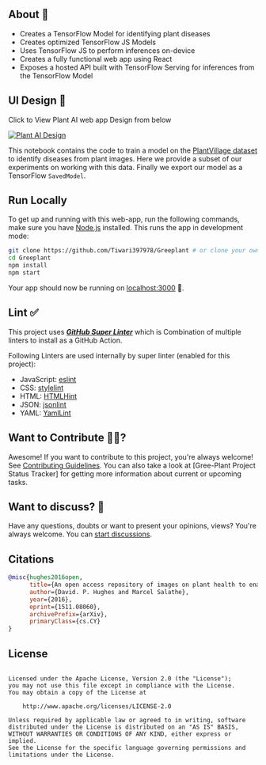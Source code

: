 ## About 🔮

- Creates a TensorFlow Model for identifying plant diseases
- Creates optimized TensorFlow JS Models
- Uses TensorFlow JS to perform inferences on-device
- Creates a fully functional web app using React
- Exposes a hosted API built with TensorFlow Serving for inferences from the TensorFlow Model

## UI Design 🎨

Click to View Plant AI web app Design from below

[![Plant AI Design](https://img.shields.io/badge/PlantAI-FIGMA-black.svg?style=for-the-badge&logo=figma)](https://www.figma.com/file/RbfBDLPgNNTtLp5xmvJEEH/Plant-AI-Hackathon-Website)

This notebook contains the code to train a model on the [PlantVillage dataset](http://arxiv.org/abs/1511.08060)
to identify diseases from plant images. Here we provide a subset of our 
experiments on working with this data. Finally we export our model as a 
TensorFlow `SavedModel`.

## Run Locally

To get up and running with this web-app, run the following commands, make sure 
you have [Node.js](http://nodejs.org/) installed. This runs the app in 
development mode:

```sh
git clone https://github.com/Tiwari397978/Greeplant # or clone your own fork
cd Greeplant
npm install
npm start
```

<!-- markdown-link-check-disable-next-line -->
Your app should now be running on [localhost:3000](http://localhost:3000) :rocket:.

## Lint ✅
This project uses [***GitHub Super Linter***](https://github.com/github/super-linter) which is Combination of multiple linters to install as a GitHub Action.

Following Linters are used internally by super linter (enabled for this project):
- JavaScript: [eslint](https://eslint.org/)
- CSS: [stylelint](https://stylelint.io/)
- HTML: [HTMLHint](https://github.com/htmlhint/HTMLHint)
- JSON: [jsonlint](https://github.com/zaach/jsonlint)
- YAML: [YamlLint](https://github.com/adrienverge/yamllint)

## Want to Contribute 🙋‍♂️?

Awesome! If you want to contribute to this project, you're always welcome! See [Contributing Guidelines](CONTRIBUTING.md). You can also take a look at [Gree-Plant Project Status Tracker] for getting more information about current or upcoming tasks.

## Want to discuss? 💬

Have any questions, doubts or want to present your opinions, views? You're always welcome. You can [start discussions](https://github.com/Tiwari397978/Gree-Plant/discussions).

## Citations

```bibtex
@misc{hughes2016open,
      title={An open access repository of images on plant health to enable the development of mobile disease diagnostics}, 
      author={David. P. Hughes and Marcel Salathe},
      year={2016},
      eprint={1511.08060},
      archivePrefix={arXiv},
      primaryClass={cs.CY}
}
```

## License

```

Licensed under the Apache License, Version 2.0 (the "License");
you may not use this file except in compliance with the License.
You may obtain a copy of the License at

    http://www.apache.org/licenses/LICENSE-2.0

Unless required by applicable law or agreed to in writing, software
distributed under the License is distributed on an "AS IS" BASIS,
WITHOUT WARRANTIES OR CONDITIONS OF ANY KIND, either express or implied.
See the License for the specific language governing permissions and
limitations under the License.
```

